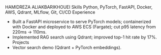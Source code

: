HAMIDREZA ALIAKBARIKHOUEI
Skills
Python, PyTorch, FastAPI, Docker, AWS, Qdrant, MLflow, Git, CI/CD
Experience
- Built a FastAPI microservice to serve PyTorch models; containerized with Docker and deployed to AWS ECS (Fargate); cut p95 latency from 220ms → 110ms.
- Implemented RAG search using Qdrant; improved top-1 hit rate by 17%.
Projects
- Vector search demo (Qdrant + PyTorch embeddings).
